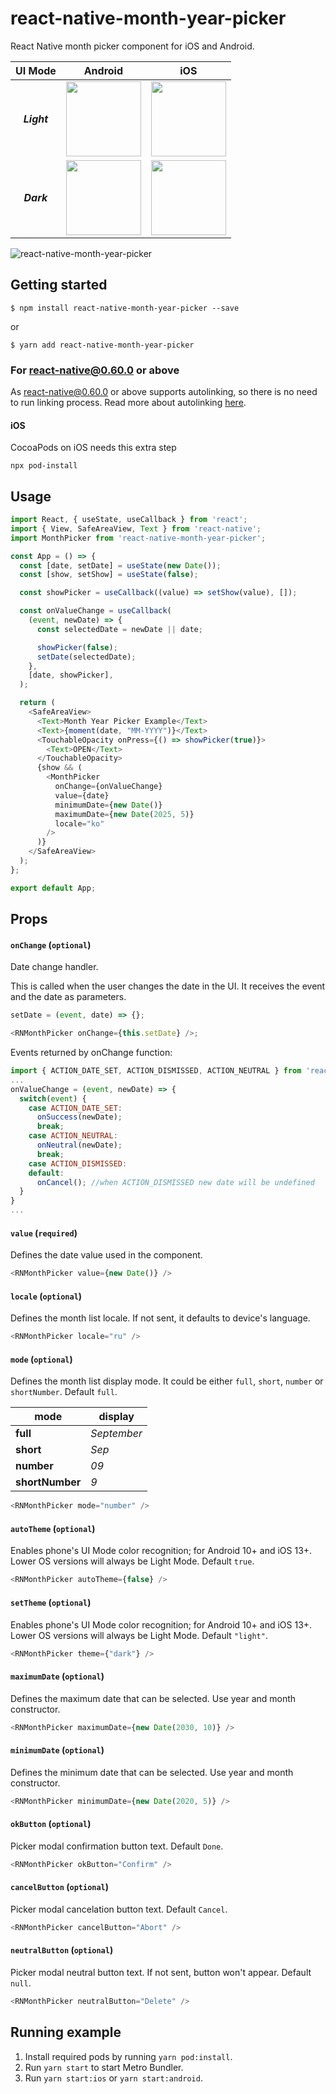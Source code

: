 # react-native-month-year-picker
React Native month picker component for iOS and Android.

| UI Mode | Android | iOS |
| --- | --- | --- |
| <p align="center">***Light*** | <img align="center" src="./screenshots/android_light.png" width="120">|<img align="center" src="./screenshots/ios_light.png" width="120">
| <p align="center">***Dark*** | <img align="center" src="./screenshots/android_dark.png" width="120">|<img align="center" src="./screenshots/ios_dark.png" width="120">

![react-native-month-year-picker](https://github.com/gusparis/react-native-month-year-picker/workflows/react-native-month-year-picker/badge.svg)

## Getting started

`$ npm install react-native-month-year-picker --save`

or

`$ yarn add react-native-month-year-picker`

### For react-native@0.60.0 or above

As [react-native@0.60.0](https://reactnative.dev/blog/2019/07/03/version-60) or above supports autolinking, so there is no need to run linking process. 
Read more about autolinking [here](https://github.com/react-native-community/cli/blob/master/docs/autolinking.md).

#### iOS
CocoaPods on iOS needs this extra step

```
npx pod-install
```
## Usage
```javascript
import React, { useState, useCallback } from 'react';
import { View, SafeAreaView, Text } from 'react-native';
import MonthPicker from 'react-native-month-year-picker';

const App = () => {
  const [date, setDate] = useState(new Date());
  const [show, setShow] = useState(false);

  const showPicker = useCallback((value) => setShow(value), []);

  const onValueChange = useCallback(
    (event, newDate) => {
      const selectedDate = newDate || date;

      showPicker(false);
      setDate(selectedDate);
    },
    [date, showPicker],
  );

  return (
    <SafeAreaView>
      <Text>Month Year Picker Example</Text>
      <Text>{moment(date, "MM-YYYY")}</Text>
      <TouchableOpacity onPress={() => showPicker(true)}>
        <Text>OPEN</Text>
      </TouchableOpacity>
      {show && (
        <MonthPicker
          onChange={onValueChange}
          value={date}
          minimumDate={new Date()}
          maximumDate={new Date(2025, 5)}
          locale="ko"
        />
      )}
    </SafeAreaView>
  );
};

export default App;

```

## Props

#### `onChange` (`optional`)

Date change handler.

This is called when the user changes the date in the UI. It receives the event and the date as parameters.

```js
setDate = (event, date) => {};

<RNMonthPicker onChange={this.setDate} />;
```
Events returned by onChange function:
```js
import { ACTION_DATE_SET, ACTION_DISMISSED, ACTION_NEUTRAL } from 'react-native-month-year-picker';
...
onValueChange = (event, newDate) => {
  switch(event) {
    case ACTION_DATE_SET:
      onSuccess(newDate);
      break;
    case ACTION_NEUTRAL:
      onNeutral(newDate);
      break;
    case ACTION_DISMISSED:
    default:
      onCancel(); //when ACTION_DISMISSED new date will be undefined
  }
}
...
```

#### `value` (`required`)

Defines the date value used in the component.

```js
<RNMonthPicker value={new Date()} />
```

#### `locale` (`optional`)

Defines the month list locale. If not sent, it defaults to device's language.

```js
<RNMonthPicker locale="ru" />
```

#### `mode` (`optional`)

Defines the month list display mode. It could be either `full`, `short`, `number` or `shortNumber`. Default `full`.

| mode | display |
| --- | --- |
| **full** | *September* |
| **short** | *Sep* |
| **number** | *09* | 
| **shortNumber** | *9* | 

```js
<RNMonthPicker mode="number" />
```
#### `autoTheme` (`optional`)

Enables phone's UI Mode color recognition; for Android 10+ and iOS 13+. Lower OS versions will always be Light Mode. Default `true`.

```js
<RNMonthPicker autoTheme={false} />
```
#### `setTheme` (`optional`)

Enables phone's UI Mode color recognition; for Android 10+ and iOS 13+. Lower OS versions will always be Light Mode. Default `"light"`.

```js
<RNMonthPicker theme={"dark"} />
```

#### `maximumDate` (`optional`)

Defines the maximum date that can be selected. Use year and month constructor.

```js
<RNMonthPicker maximumDate={new Date(2030, 10)} />
```

#### `minimumDate` (`optional`)

Defines the minimum date that can be selected. Use year and month constructor.

```js
<RNMonthPicker minimumDate={new Date(2020, 5)} />
```

#### `okButton` (`optional`)

Picker modal confirmation button text. Default `Done`.

```js
<RNMonthPicker okButton="Confirm" />
```

#### `cancelButton` (`optional`)

Picker modal cancelation button text. Default `Cancel`.

```js
<RNMonthPicker cancelButton="Abort" />
```

#### `neutralButton` (`optional`)

Picker modal neutral button text. If not sent, button won't appear. Default `null`.

```js
<RNMonthPicker neutralButton="Delete" />
```

## Running example
1. Install required pods by running `yarn pod:install`.
2. Run `yarn start` to start Metro Bundler.
3. Run `yarn start:ios` or `yarn start:android`.
